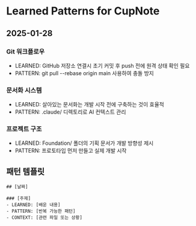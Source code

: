 # Learned Patterns for CupNote

## 2025-01-28

### Git 워크플로우
- LEARNED: GitHub 저장소 연결시 초기 커밋 후 push 전에 원격 상태 확인 필요
- PATTERN: git pull --rebase origin main 사용하여 충돌 방지

### 문서화 시스템
- LEARNED: 살아있는 문서화는 개발 시작 전에 구축하는 것이 효율적
- PATTERN: .claude/ 디렉토리로 AI 컨텍스트 관리

### 프로젝트 구조
- LEARNED: Foundation/ 폴더의 기획 문서가 개발 방향성 제시
- PATTERN: 프로토타입 먼저 만들고 실제 개발 시작

## 패턴 템플릿
```
## [날짜]

### [주제]
- LEARNED: [배운 내용]
- PATTERN: [반복 가능한 패턴]
- CONTEXT: [관련 파일 또는 상황]
```